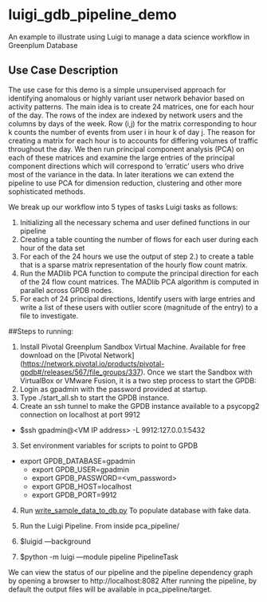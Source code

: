 # luigi_gdb_pipeline_demo
An example to illustrate using Luigi to manage a data science workflow in Greenplum Database

## Use Case Description

The use case for this demo is a simple unsupervised approach for identifying anomalous or highly variant user network behavior based on activity patterns.  The main idea is to create 24 matrices, one for each hour of the day.  The rows of the index are indexed by network users and the columns by days of the week.  Row (i,j) for the matrix corresponding to hour k counts the number of events from user i in hour k of day j.  The reason for creating a matrix for each hour is to accounts for differing volumes of traffic throughout the day.  We then run principal component analysis (PCA) on each of these matrices and examine the large entries of the principal component directions which will correspond to ‘erratic’ users who drive most of the variance in the data.  In later iterations we can extend the pipeline to use PCA for dimension reduction, clustering and other more sophisticated methods.

We break up our workflow into 5 types of tasks Luigi tasks as follows:

1. Initializing all the necessary schema and user defined functions in our pipeline
2. Creating a table counting the number of flows for each user during each hour of the data set
3. For each of the 24 hours we  use the output of step 2.)  to create a table that is a sparse matrix representation of the hourly flow count matrix.
4.  Run the MADlib PCA function to compute the principal direction for each of the 24 flow count matrices.  The MADlib PCA algorithm is computed in parallel across GPDB nodes.
5. For each of 24 principal directions, Identify users with large entries and write a list of these users with outlier score (magnitude of the entry) to a file to investigate.   

##Steps to running: 

1. Install Pivotal Greenplum Sandbox Virtual Machine.  Available for free download on the [Pivotal Network]
(https://network.pivotal.io/products/pivotal-gpdb#/releases/567/file_groups/337).
 Once we start the Sandbox with VirtualBox or VMware Fusion, it is a two step process to start the GPDB: 
  1. Login as gpadmin with the password provided at startup.  
  2. Type ./start_all.sh to start the GPDB instance.
2.  Create an ssh tunnel to make the GPDB instance available to a psycopg2 connection on localhost at port 9912
  * $ssh gpadmin@\<VM IP address\> -L 9912:127.0.0.1:5432
3.  Set environment variables for scripts to point to GPDB
  * export GPDB_DATABASE=gpadmin
	* export GPDB_USER=gpadmin
	* export GPDB_PASSWORD=\<vm_password\>
	* export GPDB_HOST=localhost
	* export GPDB_PORT=9912
  
4. Run [write_sample_data_to_db.py](https://github.com/ericwayman/luigi_gdb_pipeline_demo/blob/master/generate_sample_data/write_sample_data_to_db.py)
To populate database with fake data.

5.  Run the Luigi Pipeline.  From inside pca_pipeline/
  1. $luigid —background
  2. $python -m luigi —module pipeline PipelineTask
  
We can view the status of our pipeline and the pipeline dependency graph by opening a browser to http://localhost:8082
After running the pipeline, by default the output files will be available in pca_pipeline/target.
